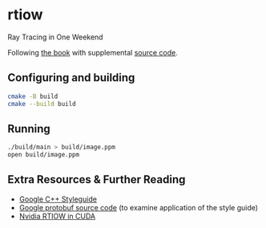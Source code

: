 # rtiow
Ray Tracing in One Weekend

Following [the book](https://raytracing.github.io/books/RayTracingInOneWeekend.html) with supplemental [source code](https://github.com/RayTracing/raytracing.github.io/tree/release#source-code).

## Configuring and building
```sh
cmake -B build
cmake --build build
```

## Running
```sh
./build/main > build/image.ppm
open build/image.ppm
```

## Extra Resources & Further Reading

- [Google C++ Styleguide](https://google.github.io/styleguide/cppguide.html)
- [Google protobuf source code](https://github.com/protocolbuffers/protobuf/tree/main/src/google/protobuf) (to examine application of the style guide)
- [Nvidia RTIOW in CUDA](https://developer.nvidia.com/blog/accelerated-ray-tracing-cuda/)

